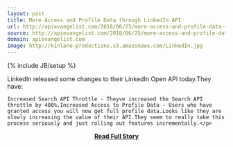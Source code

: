 ```yaml
---
layout: post
title: More Access and Profile Data through LinkedIn API
url: http://apievangelist.com/2010/06/25/more-access-and-profile-data-through-linkedin-api/
source: http://apievangelist.com/2010/06/25/more-access-and-profile-data-through-linkedin-api/
domain: apievangelist.com
image: http://kinlane-productions.s3.amazonaws.com/LinkedIn.jpg
---
```

{% include JB/setup %}<p>LinkedIn released some changes to their LinkedIn Open API today.They have:

	Increased Search API Throttle - Theyve increased the Search API throttle by 400%.Increased Access to Profile Data - Users who have granted access you will now get full profile data.Looks like they are slowly increasing the value of their API.They seem to really take this process seriously and just rolling out features incrementally.</p>
<center><p><a href="http://apievangelist.com/2010/06/25/more-access-and-profile-data-through-linkedin-api/" style='padding:25px; font-sze:18px; font-weight: bold;'>Read Full Story</a></p></center>
